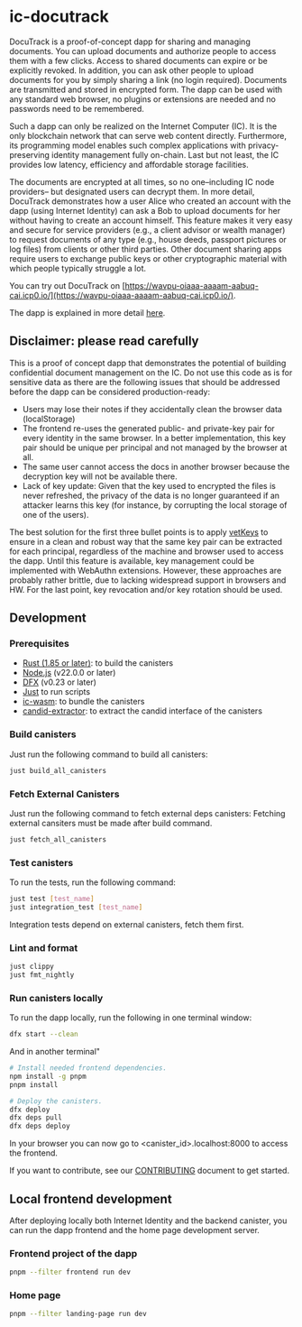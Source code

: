 # ic-docutrack

DocuTrack is a proof-of-concept dapp for sharing and managing documents. You can upload documents and authorize people to access them with a few clicks. Access to shared documents can expire or be explicitly revoked. In addition, you can ask other people to upload documents for you by simply sharing a link (no login required). Documents are transmitted and stored in encrypted form. The dapp can be used with any standard web browser, no plugins or extensions are needed and no passwords need to be remembered.

Such a dapp can only be realized on the Internet Computer (IC). It is the only blockchain network that can serve web content directly. Furthermore, its programming model enables such complex applications with privacy-preserving identity management fully on-chain. Last but not least, the IC provides low latency, efficiency and affordable storage facilities.

The documents are encrypted at all times, so no one–including IC node providers– but designated users can decrypt them.
In more detail, DocuTrack demonstrates how a user Alice who created an account with the dapp (using Internet Identity) can ask a Bob to upload documents for her without having to create an account himself.
This feature makes it very easy and secure for service providers (e.g., a client advisor or wealth manager) to request documents of any type (e.g., house deeds, passport pictures or log files) from clients or other third parties.
Other document sharing apps require users to exchange public keys or other cryptographic material with which people typically struggle a lot.

You can try out DocuTrack on [https://wavpu-oiaaa-aaaam-aabuq-cai.icp0.io/](https://wavpu-oiaaa-aaaam-aabuq-cai.icp0.io/).

The dapp is explained in more detail [here](./documentation.pdf).

## Disclaimer: please read carefully

This is a proof of concept dapp that demonstrates the potential of building confidential document management on the IC. Do not use this code as is for sensitive data as there are the following issues that should be addressed before the dapp can be considered production-ready:

- Users may lose their notes if they accidentally clean the browser data (localStorage)
- The frontend re-uses the generated public- and private-key pair for every identity in the same browser. In a better implementation, this key pair should be unique per principal and not managed by the browser at all.
- The same user cannot access the docs in another browser because the decryption key will not be available there.
- Lack of key update: Given that the key used to encrypted the files is never refreshed, the privacy of the data is no longer guaranteed if an attacker learns this key (for instance, by corrupting the local storage of one of the users).

The best solution for the first three bullet points is to apply [vetKeys](https://internetcomputer.org/blog/features/vetkey-primer/) to ensure in a clean and robust way that the same key pair can be extracted for each principal, regardless of the machine and browser used to access the dapp. Until this feature is available, key management could be implemented with WebAuthn extensions. However, these approaches are probably rather brittle, due to lacking widespread support in browsers and HW. For the last point, key revocation and/or key rotation should be used.

## Development

### Prerequisites

- [Rust (1.85 or later)](https://rustup.rs/): to build the canisters
- [Node.js](https://nodejs.org/en/) (v22.0.0 or later)
- [DFX](https://internetcomputer.org/docs/building-apps/getting-started/install) (v0.23 or later)
- [Just](https://just.systems/) to run scripts
- [ic-wasm](https://github.com/dfinity/ic-wasm): to bundle the canisters
- [candid-extractor](https://github.com/dfinity/candid-extractor): to extract the candid interface of the canisters

### Build canisters

Just run the following command to build all canisters:

```sh
just build_all_canisters
```

### Fetch External Canisters

Just run the following command to fetch external deps canisters:
Fetching external cansiters must be made after build command.

```sh
just fetch_all_canisters
```

### Test canisters

To run the tests, run the following command:

```sh
just test [test_name]
just integration_test [test_name]
```

Integration tests depend on external canisters, fetch them first.

### Lint and format

```sh
just clippy
just fmt_nightly
```

### Run canisters locally

To run the dapp locally, run the following in one terminal window:

```sh
dfx start --clean
```

And in another terminal"

```sh
# Install needed frontend dependencies.
npm install -g pnpm
pnpm install

# Deploy the canisters.
dfx deploy
dfx deps pull
dfx deps deploy
```

In your browser you can now go to <canister_id>.localhost:8000 to access the frontend.

If you want to contribute, see our [CONTRIBUTING](.github/CONTRIBUTING.md) document to get started.

## Local frontend development

After deploying locally both Internet Identity and the backend canister, you can run the dapp frontend and the home page development server.

### Frontend project of the dapp

```sh
pnpm --filter frontend run dev
```

### Home page

```sh
pnpm --filter landing-page run dev
```
